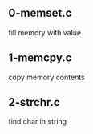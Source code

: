 ## 0-memset.c

fill memory with value

## 1-memcpy.c

copy memory contents

## 2-strchr.c

find char in string

